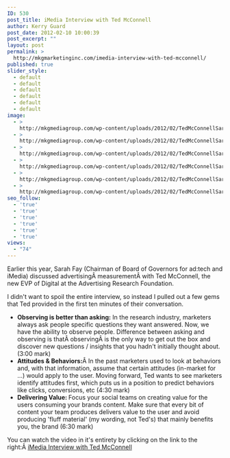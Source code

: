 ```yaml
---
ID: 530
post_title: iMedia Interview with Ted McConnell
author: Kerry Guard
post_date: 2012-02-10 10:00:39
post_excerpt: ""
layout: post
permalink: >
  http://mkgmarketinginc.com/imedia-interview-with-ted-mcconnell/
published: true
slider_style:
  - default
  - default
  - default
  - default
  - default
  - default
image:
  - >
    http://mkgmediagroup.com/wp-content/uploads/2012/02/TedMcConnellSarahFayiMedia.png
  - >
    http://mkgmediagroup.com/wp-content/uploads/2012/02/TedMcConnellSarahFayiMedia.png
  - >
    http://mkgmediagroup.com/wp-content/uploads/2012/02/TedMcConnellSarahFayiMedia.png
  - >
    http://mkgmediagroup.com/wp-content/uploads/2012/02/TedMcConnellSarahFayiMedia.png
  - >
    http://mkgmediagroup.com/wp-content/uploads/2012/02/TedMcConnellSarahFayiMedia.png
  - >
    http://mkgmediagroup.com/wp-content/uploads/2012/02/TedMcConnellSarahFayiMedia.png
seo_follow:
  - 'true'
  - 'true'
  - 'true'
  - 'true'
  - 'true'
  - 'true'
views:
  - "74"
---
```

Earlier this year, Sarah Fay (Chairman of Board of Governors for ad:tech and iMedia) discussed advertisingÂ measurementÂ with Ted McConnell, the new EVP of Digital at the Advertising Research Foundation.

I didn't want to spoil the entire interview, so instead I pulled out a few gems that Ted provided in the first ten minutes of their conversation.
<ul>
	<li><strong>Observing is better than asking:</strong> In the research industry, marketers always ask people specific questions they want answered. Now, we have the ability to observe people. Difference between asking and observing is thatÂ observingÂ is the only way to get out the box and discover new questions / insights that you hadn't initially thought about. (3:00 mark)</li>
	<li><strong>Attitudes &amp; Behaviors:</strong>Â In the past marketers used to look at behaviors and, with that information, assume that certain attitudes (in-market for ...) would apply to the user. Moving forward, Ted wants to see marketers identify attitudes first, which puts us in a position to predict behaviors like clicks, conversions, etc (4:30 mark)</li>
	<li><strong>Delivering Value: </strong>Focus your social teams on creating value for the users consuming your brands content. Make sure that every bit of content your team produces delivers value to the user and avoid producing 'fluff material' (my wording, not Ted's) that mainly benefits you, the brand (6:30 mark)</li>
</ul>
You can watch the video in it's entirety by clicking on the link to the right:Â <a href="http://youtu.be/g7qIZ7ffDNI">iMedia Interview with Ted McConnell</a>